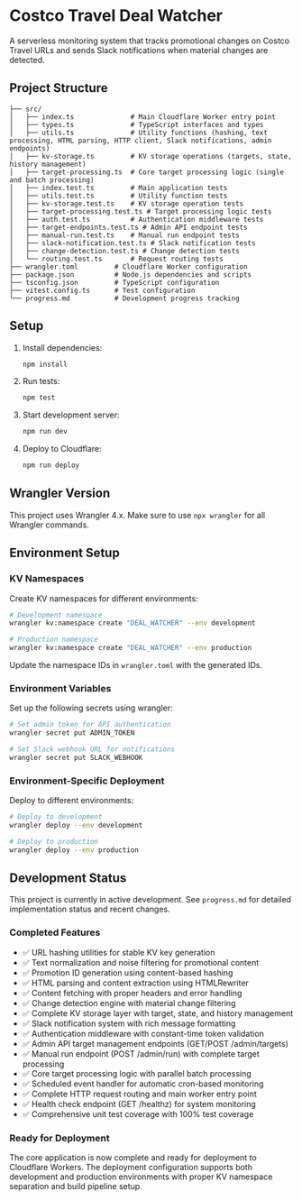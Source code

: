 # Costco Travel Deal Watcher

A serverless monitoring system that tracks promotional changes on Costco Travel URLs and sends Slack notifications when material changes are detected.

## Project Structure

```
├── src/
│   ├── index.ts              # Main Cloudflare Worker entry point
│   ├── types.ts              # TypeScript interfaces and types
│   ├── utils.ts              # Utility functions (hashing, text processing, HTML parsing, HTTP client, Slack notifications, admin endpoints)
│   ├── kv-storage.ts         # KV storage operations (targets, state, history management)
│   ├── target-processing.ts  # Core target processing logic (single and batch processing)
│   ├── index.test.ts         # Main application tests
│   ├── utils.test.ts         # Utility function tests
│   ├── kv-storage.test.ts    # KV storage operation tests
│   ├── target-processing.test.ts # Target processing logic tests
│   ├── auth.test.ts          # Authentication middleware tests
│   ├── target-endpoints.test.ts # Admin API endpoint tests
│   ├── manual-run.test.ts    # Manual run endpoint tests
│   ├── slack-notification.test.ts # Slack notification tests
│   ├── change-detection.test.ts # Change detection tests
│   └── routing.test.ts       # Request routing tests
├── wrangler.toml         # Cloudflare Worker configuration
├── package.json          # Node.js dependencies and scripts
├── tsconfig.json         # TypeScript configuration
├── vitest.config.ts      # Test configuration
└── progress.md           # Development progress tracking
```

## Setup

1. Install dependencies:
   ```bash
   npm install
   ```

2. Run tests:
   ```bash
   npm test
   ```

3. Start development server:
   ```bash
   npm run dev
   ```

4. Deploy to Cloudflare:
   ```bash
   npm run deploy
   ```

## Wrangler Version

This project uses Wrangler 4.x. Make sure to use `npx wrangler` for all Wrangler commands.

## Environment Setup

### KV Namespaces

Create KV namespaces for different environments:

```bash
# Development namespace
wrangler kv:namespace create "DEAL_WATCHER" --env development

# Production namespace  
wrangler kv:namespace create "DEAL_WATCHER" --env production
```

Update the namespace IDs in `wrangler.toml` with the generated IDs.

### Environment Variables

Set up the following secrets using wrangler:

```bash
# Set admin token for API authentication
wrangler secret put ADMIN_TOKEN

# Set Slack webhook URL for notifications
wrangler secret put SLACK_WEBHOOK
```

### Environment-Specific Deployment

Deploy to different environments:

```bash
# Deploy to development
wrangler deploy --env development

# Deploy to production
wrangler deploy --env production
```

## Development Status

This project is currently in active development. See `progress.md` for detailed implementation status and recent changes.

### Completed Features
- ✅ URL hashing utilities for stable KV key generation
- ✅ Text normalization and noise filtering for promotional content
- ✅ Promotion ID generation using content-based hashing
- ✅ HTML parsing and content extraction using HTMLRewriter
- ✅ Content fetching with proper headers and error handling
- ✅ Change detection engine with material change filtering
- ✅ Complete KV storage layer with target, state, and history management
- ✅ Slack notification system with rich message formatting
- ✅ Authentication middleware with constant-time token validation
- ✅ Admin API target management endpoints (GET/POST /admin/targets)
- ✅ Manual run endpoint (POST /admin/run) with complete target processing
- ✅ Core target processing logic with parallel batch processing
- ✅ Scheduled event handler for automatic cron-based monitoring
- ✅ Complete HTTP request routing and main worker entry point
- ✅ Health check endpoint (GET /healthz) for system monitoring
- ✅ Comprehensive unit test coverage with 100% test coverage

### Ready for Deployment
The core application is now complete and ready for deployment to Cloudflare Workers. The deployment configuration supports both development and production environments with proper KV namespace separation and build pipeline setup.